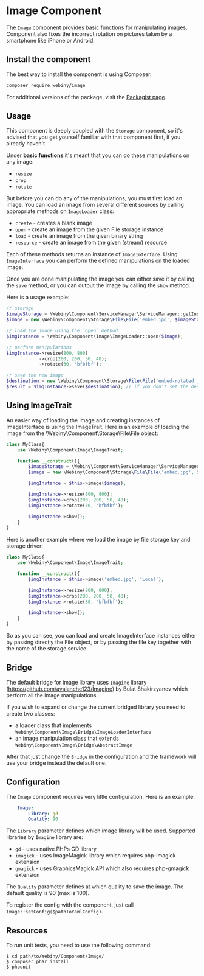 Image Component
===============

The `Image` component provides basic functions for manipulating images. Component also fixes the incorrect rotation 
on pictures taken by a smartphone like iPhone or Android.

Install the component
---------------------
The best way to install the component is using Composer.

```bash
composer require webiny/image
```
For additional versions of the package, visit the [Packagist page](https://packagist.org/packages/webiny/image).

## Usage

This component is deeply coupled with the `Storage` component,
so it's advised that you get yourself familiar with that component first, if you already haven't.

Under **basic functions** it's meant that you can do these manipulations on any image:
- `resize`
- `crop`
- `rotate`

But before you can do any of the manipulations, you must first load an image. You can load an image from several different
sources by calling appropriate methods on `ImageLoader` class:
- `create` - creates a blank image
- `open` - create an image from the given File storage instance
- `load` - create an image from the given binary string
- `resource` - create an image from the given (stream) resource

Each of these methods returns an instance of `ImageInterface`. Using `ImageInterface` you can perform the defined manipulations
on the loaded image.

Once you are done manipulating the image you can either save it by calling the `save` method, or you can output the image
by calling the `show` method.

Here is a usage example:

```php
// storage
$imageStorage = \Webiny\Component\ServiceManager\ServiceManager::getInstance()->getService('storage.local');
$image = new \Webiny\Component\Storage\File\File('embed.jpg', $imageStorage);

// load the image using the `open` method
$imgInstance = \Webiny\Component\Image\ImageLoader::open($image);

// perform manipulations
$imgInstance->resize(800, 800)
            ->crop(200, 200, 50, 40);
            ->rotate(30, 'bfbfbf');

// save the new image
$destination = new \Webiny\Component\Storage\File\File('embed-rotated.jpg', $imageStorage);
$result = $imgInstance->save($destination); // if you don't set the destination, the original image will be overwritten
```

## Using ImageTrait

An easier way of loading the image and creating instances of ImageInterface is using the ImageTrait.
Here is an example of loading the image from the \Webiny\Component\Storage\File\File object:

```php
class MyClass{
	use \Webiny\Component\Image\ImageTrait;

	function __construct(){
		$imageStorage = \Webiny\Component\ServiceManager\ServiceManager::getInstance()->getService('Storage.Local');
		$image = new \Webiny\Component\Storage\File\File('embed.jpg', $imageStorage);

		$imgInstance = $this->image($image);

		$imgInstance->resize(800, 800);
		$imgInstance->crop(200, 200, 50, 40);
		$imgInstance->rotate(30, 'bfbfbf');

		$imgInstance->show();
	}
}
```

Here is another example where we load the image by file storage key and storage driver:

``` php
class MyClass{
	use \Webiny\Component\Image\ImageTrait;

	function __construct(){
		$imgInstance = $this->image('embed.jpg', 'Local');

		$imgInstance->resize(800, 800);
		$imgInstance->crop(200, 200, 50, 40);
		$imgInstance->rotate(30, 'bfbfbf');

		$imgInstance->show();
	}
}
```

So as you can see, you can load and create ImageInterface instances either by passing directly the File object, or by
passing the file key together with the name of the storage service.

## Bridge

The default bridge for image library uses `Imagine` library (https://github.com/avalanche123/Imagine) by Bulat Shakirzyanov
which perform all the image manipulations.

If you wish to expand or change the current bridged library you need to create two classes:
- a loader class that implements `Webiny\Component\Image\Bridge\ImageLoaderInterface`
- an image manipulation class that extends `Webiny\Component\Image\Bridge\AbstractImage`

After that just change the `Bridge` in the configuration and the framework will use your bridge instead the
default one.

## Configuration

The `Image` component requires very little configuration. Here is an example:

```yaml
    Image:
        Library: gd
        Quality: 90
```

The `Library` parameter defines which image library will be used. Supported libraries by `Imagine` library are:
- `gd` - uses native PHPs GD library
- `imagick` - uses ImageMagick library which requires php-imagick extension
- `gmagick` - uses GraphicsMagick API which also requires php-gmagick extension

The `Quality` parameter defines at which quality to save the image. The default quality is 90 (max is 100).

To register the config with the component, just call `Image::setConfig($pathToYamlConfig)`.

Resources
---------

To run unit tests, you need to use the following command:

    $ cd path/to/Webiny/Component/Image/
    $ composer.phar install
    $ phpunit